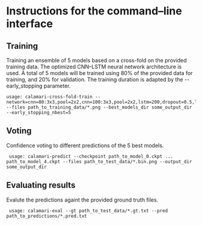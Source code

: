 # Instructions for the command–line interface

## Training 
Training an ensemble of 5 models based on a cross-fold on the provided training data. The optimized CNN–LSTM neural network architecture is used. A total of 5 models will be trained using 80% of the provided data for training, and 20% for validation. The training duration is adapted by the --early_stopping parameter.

	usage: calamari-cross-fold-train --network=cnn=80:3x3,pool=2x2,cnn=100:3x3,pool=2x2,lstm=200,dropout=0.5,lstm=200,dropout=0.5 --files path_to_training_data/*.png --best_models_dir some_output_dir --early_stopping_nbest=5 



## Voting
Confidence voting to different predictions of the 5 best models.
  
 	 usage: calamari-predict --checkpoint path_to_model_0.ckpt ... path_to_model_4.ckpt --files path_to_test_data/*.bin.png --output_dir some_output_dir
 
## Evaluating results
Evalute the predictions againt the provided ground truth files.

	 usage: calamari-eval --gt path_to_test_data/*.gt.txt --pred path_to_predictions/*.pred.txt

 

